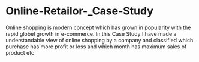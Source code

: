 # Online-Retailor-_Case-Study
Online shopping is modern concept which has grown in popularity with the rapid globel growth in e-commerce. 
In this Case Study I have made a understandable view of online shopping by a company and classified which purchase has more profit or loss and  which month has maximum sales of product etc
